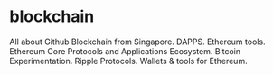 # blockchain
All about Github Blockchain from Singapore. DAPPS. Ethereum tools. Ethereum Core Protocols and Applications Ecosystem.  Bitcoin Experimentation. Ripple Protocols.  Wallets &amp; tools for Ethereum. 
